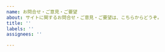 ```yaml
---
name: お問合せ・ご意見・ご要望
about: サイトに関するお問合せ・ご意見・ご要望は、こちらからどうぞ。
title: ''
labels: ''
assignees: ''

---
```



